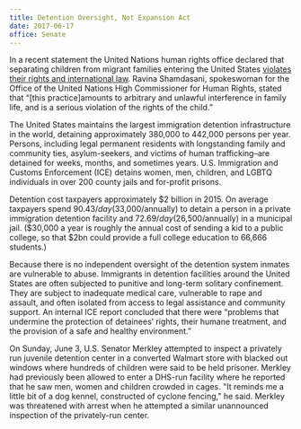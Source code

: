 ```yaml
---
title: Detention Oversight, Not Expansion Act
date: 2017-06-17
office: Senate
---
```


In a recent statement the United Nations human rights office declared that separating children from migrant families entering the United States [violates their rights and international law](https://www.nytimes.com/2018/06/05/world/americas/us-un-migrant-children-families.html). Ravina Shamdasani, spokeswoman for the Office of the United Nations High Commissioner for Human Rights, stated that “[this practice]amounts to arbitrary and unlawful interference in family life, and is a serious violation of the rights of the child.”

The United States maintains the largest immigration detention infrastructure in the world, detaining approximately 380,000 to 442,000 persons per year. Persons, including legal permanent residents with longstanding family and community ties, asylum-seekers, and victims of human trafficking–are detained for weeks, months, and sometimes years. U.S. Immigration and Customs Enforcement (ICE) detains women, men, children, and LGBTQ individuals in over 200 county jails and for-profit prisons.

Detention cost taxpayers approximately $2 billion in 2015. On average taxpayers spend $90.43/day ($33,000/annually) to detain a person in a private immigration detention facility and $72.69/day ($26,500/annually) in a municipal jail. ($30,000 a year is roughly the annual cost of sending a kid to a public college, so that $2bn could provide a full college education to 66,666 students.) 

Because there is no independent oversight of the detention system inmates are vulnerable to abuse. Immigrants in detention facilities around the United States are often subjected to punitive and long-term solitary confinement. They are subject to inadequate medical care, vulnerable to rape and assault, and often isolated from access to legal assistance and community support. An internal ICE report concluded that there were “problems that undermine the protection of detainees’ rights, their humane treatment, and the provision of a safe and healthy environment.”

On Sunday, June 3, U.S. Senator Merkley attempted to inspect a privately run juvenile detention center in a converted Walmart store with blacked out windows where hundreds of children were said to be held prisoner. Merkley had previously been allowed to enter a DHS-run facility where he reported that he saw men, women and children crowded in cages. "It reminds me a little bit of a dog kennel, constructed of cyclone fencing," he said. Merkley was threatened with arrest when he attempted a similar unannounced inspection of the privately-run center. 